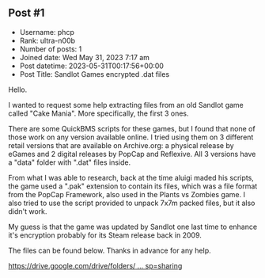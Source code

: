 ## Post #1
- Username: phcp
- Rank: ultra-n00b
- Number of posts: 1
- Joined date: Wed May 31, 2023 7:17 am
- Post datetime: 2023-05-31T00:17:56+00:00
- Post Title: Sandlot Games encrypted .dat files

Hello.

I wanted to request some help extracting files from an old Sandlot game called "Cake Mania". More specifically, the first 3 ones.

There are some QuickBMS scripts for these games, but I found that none of those work on any version available online. I tried using them on 3 different retail versions that are available on Archive.org: a physical release by eGames and 2 digital releases by PopCap and Reflexive. All 3 versions have a "data" folder with ".dat" files inside.

 From what I was able to research, back at the time aluigi maded his scripts, the game used a ".pak" extension to contain its files, which was a file format from the PopCap Framework, also used in the Plants vs Zombies game. I also tried to use the script provided to unpack 7x7m packed files, but it also didn't work.

My guess is that the game was updated by Sandlot one last time to enhance it's encryption probably for its Steam release back in 2009.

The files can be found below. Thanks in advance for any help.

[https://drive.google.com/drive/folders/ ... sp=sharing](https://drive.google.com/drive/folders/1ogkjFEneVyD59KvbQ8K8pToFYyxatjwU?usp=sharing)

